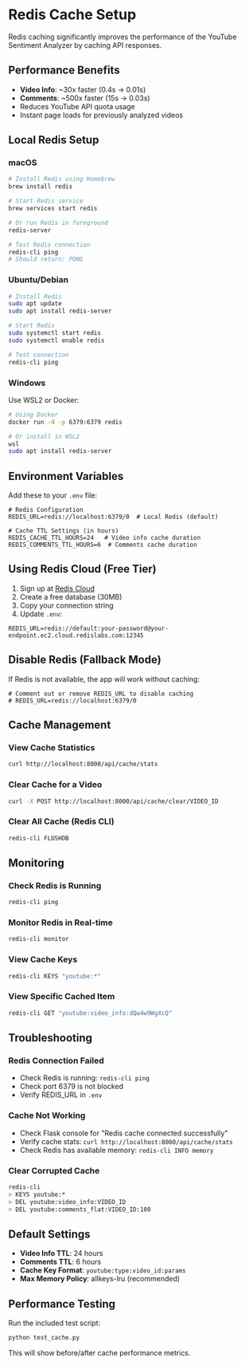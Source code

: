 # Redis Cache Setup

Redis caching significantly improves the performance of the YouTube Sentiment Analyzer by caching API responses.

## Performance Benefits
- **Video Info**: ~30x faster (0.4s → 0.01s)
- **Comments**: ~500x faster (15s → 0.03s)
- Reduces YouTube API quota usage
- Instant page loads for previously analyzed videos

## Local Redis Setup

### macOS
```bash
# Install Redis using Homebrew
brew install redis

# Start Redis service
brew services start redis

# Or run Redis in foreground
redis-server

# Test Redis connection
redis-cli ping
# Should return: PONG
```

### Ubuntu/Debian
```bash
# Install Redis
sudo apt update
sudo apt install redis-server

# Start Redis
sudo systemctl start redis
sudo systemctl enable redis

# Test connection
redis-cli ping
```

### Windows
Use WSL2 or Docker:
```bash
# Using Docker
docker run -d -p 6379:6379 redis

# Or install in WSL2
wsl
sudo apt install redis-server
```

## Environment Variables

Add these to your `.env` file:

```env
# Redis Configuration
REDIS_URL=redis://localhost:6379/0  # Local Redis (default)

# Cache TTL Settings (in hours)
REDIS_CACHE_TTL_HOURS=24   # Video info cache duration
REDIS_COMMENTS_TTL_HOURS=6  # Comments cache duration
```

## Using Redis Cloud (Free Tier)

1. Sign up at [Redis Cloud](https://redis.com/try-free/)
2. Create a free database (30MB)
3. Copy your connection string
4. Update `.env`:
```env
REDIS_URL=redis://default:your-password@your-endpoint.ec2.cloud.redislabs.com:12345
```

## Disable Redis (Fallback Mode)

If Redis is not available, the app will work without caching:
```env
# Comment out or remove REDIS_URL to disable caching
# REDIS_URL=redis://localhost:6379/0
```

## Cache Management

### View Cache Statistics
```bash
curl http://localhost:8000/api/cache/stats
```

### Clear Cache for a Video
```bash
curl -X POST http://localhost:8000/api/cache/clear/VIDEO_ID
```

### Clear All Cache (Redis CLI)
```bash
redis-cli FLUSHDB
```

## Monitoring

### Check Redis is Running
```bash
redis-cli ping
```

### Monitor Redis in Real-time
```bash
redis-cli monitor
```

### View Cache Keys
```bash
redis-cli KEYS "youtube:*"
```

### View Specific Cached Item
```bash
redis-cli GET "youtube:video_info:dQw4w9WgXcQ"
```

## Troubleshooting

### Redis Connection Failed
- Check Redis is running: `redis-cli ping`
- Check port 6379 is not blocked
- Verify REDIS_URL in `.env`

### Cache Not Working
- Check Flask console for "Redis cache connected successfully"
- Verify cache stats: `curl http://localhost:8000/api/cache/stats`
- Check Redis has available memory: `redis-cli INFO memory`

### Clear Corrupted Cache
```bash
redis-cli
> KEYS youtube:*
> DEL youtube:video_info:VIDEO_ID
> DEL youtube:comments_flat:VIDEO_ID:100
```

## Default Settings
- **Video Info TTL**: 24 hours
- **Comments TTL**: 6 hours
- **Cache Key Format**: `youtube:type:video_id:params`
- **Max Memory Policy**: allkeys-lru (recommended)

## Performance Testing
Run the included test script:
```bash
python test_cache.py
```

This will show before/after cache performance metrics.
